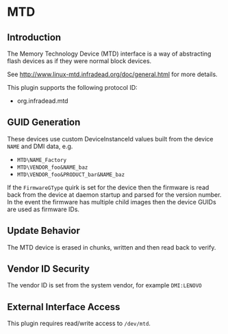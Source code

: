 # MTD

## Introduction

The Memory Technology Device (MTD) interface is a way of abstracting flash devices as if they were
normal block devices.

See <http://www.linux-mtd.infradead.org/doc/general.html> for more details.

This plugin supports the following protocol ID:

* org.infradead.mtd

## GUID Generation

These devices use custom DeviceInstanceId values built from the device `NAME` and DMI data, e.g.

* `MTD\NAME_Factory`
* `MTD\VENDOR_foo&NAME_baz`
* `MTD\VENDOR_foo&PRODUCT_bar&NAME_baz`

If the `FirmwareGType` quirk is set for the device then the firmware is read back from the device at
daemon startup and parsed for the version number.
In the event the firmware has multiple child images then the device GUIDs are used as firmware IDs.

## Update Behavior

The MTD device is erased in chunks, written and then read back to verify.

## Vendor ID Security

The vendor ID is set from the system vendor, for example `DMI:LENOVO`

## External Interface Access

This plugin requires read/write access to `/dev/mtd`.
